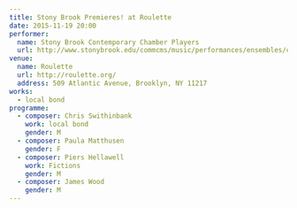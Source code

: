 ```yaml
---
title: Stony Brook Premieres! at Roulette
date: 2015-11-19 20:00
performer:
  name: Stony Brook Contemporary Chamber Players
  url: http://www.stonybrook.edu/commcms/music/performances/ensembles/ccp.shtml
venue:
  name: Roulette
  url: http://roulette.org/
  address: 509 Atlantic Avenue, Brooklyn, NY 11217
works:
  - local bond
programme:
  - composer: Chris Swithinbank
    work: local bond
    gender: M
  - composer: Paula Matthusen
    gender: F
  - composer: Piers Hellawell
    work: Fictions
    gender: M
  - composer: James Wood
    gender: M
---
```

